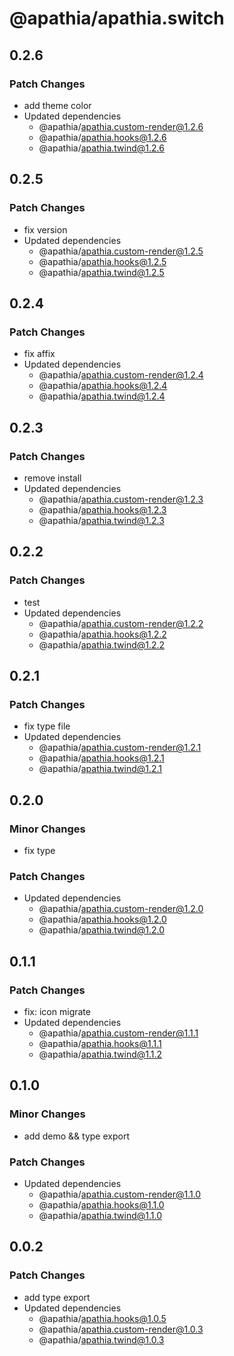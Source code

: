 # @apathia/apathia.switch

## 0.2.6

### Patch Changes

- add theme color
- Updated dependencies
  - @apathia/apathia.custom-render@1.2.6
  - @apathia/apathia.hooks@1.2.6
  - @apathia/apathia.twind@1.2.6

## 0.2.5

### Patch Changes

- fix version
- Updated dependencies
  - @apathia/apathia.custom-render@1.2.5
  - @apathia/apathia.hooks@1.2.5
  - @apathia/apathia.twind@1.2.5

## 0.2.4

### Patch Changes

- fix affix
- Updated dependencies
  - @apathia/apathia.custom-render@1.2.4
  - @apathia/apathia.hooks@1.2.4
  - @apathia/apathia.twind@1.2.4

## 0.2.3

### Patch Changes

- remove install
- Updated dependencies
  - @apathia/apathia.custom-render@1.2.3
  - @apathia/apathia.hooks@1.2.3
  - @apathia/apathia.twind@1.2.3

## 0.2.2

### Patch Changes

- test
- Updated dependencies
  - @apathia/apathia.custom-render@1.2.2
  - @apathia/apathia.hooks@1.2.2
  - @apathia/apathia.twind@1.2.2

## 0.2.1

### Patch Changes

- fix type file
- Updated dependencies
  - @apathia/apathia.custom-render@1.2.1
  - @apathia/apathia.hooks@1.2.1
  - @apathia/apathia.twind@1.2.1

## 0.2.0

### Minor Changes

- fix type

### Patch Changes

- Updated dependencies
  - @apathia/apathia.custom-render@1.2.0
  - @apathia/apathia.hooks@1.2.0
  - @apathia/apathia.twind@1.2.0

## 0.1.1

### Patch Changes

- fix: icon migrate
- Updated dependencies
  - @apathia/apathia.custom-render@1.1.1
  - @apathia/apathia.hooks@1.1.1
  - @apathia/apathia.twind@1.1.2

## 0.1.0

### Minor Changes

- add demo && type export

### Patch Changes

- Updated dependencies
  - @apathia/apathia.custom-render@1.1.0
  - @apathia/apathia.hooks@1.1.0
  - @apathia/apathia.twind@1.1.0

## 0.0.2

### Patch Changes

- add type export
- Updated dependencies
  - @apathia/apathia.hooks@1.0.5
  - @apathia/apathia.custom-render@1.0.3
  - @apathia/apathia.twind@1.0.3
